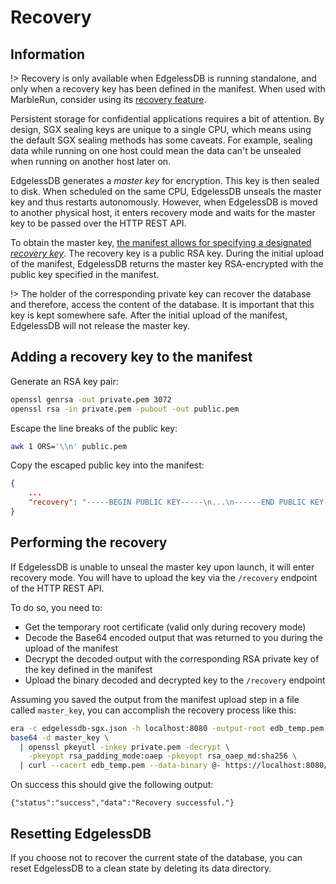 
# Recovery

## Information
!> Recovery is only available when EdgelessDB is running standalone, and only when a recovery key has been defined in the manifest. When used with MarbleRun, consider using its [recovery feature](https://docs.edgeless.systems/marblerun/#/content/features/recovery).

Persistent storage for confidential applications requires a bit of attention.
By design, SGX sealing keys are unique to a single CPU, which means using the default SGX sealing methods has some caveats.
For example, sealing data while running on one host could mean the data can't be unsealed when running on another host later on.

EdgelessDB generates a *master key* for encryption. This key is then sealed to disk. When scheduled on the same CPU, EdgelessDB unseals the master key and thus restarts autonomously. However, when EdgelessDB is moved to another physical host, it enters recovery mode and waits for the master key to be passed over the HTTP REST API.

To obtain the master key, [the manifest allows for specifying a designated *recovery key*](../reference/manifest.md). The recovery key is a public RSA key. During the initial upload of the manifest, EdgelessDB returns the master key RSA-encrypted with the public key specified in the manifest.

!> The holder of the corresponding private key can recover the database and therefore, access the content of the database. It is important that this key is kept somewhere safe. After the initial upload of the manifest, EdgelessDB will not release the master key.

## Adding a recovery key to the manifest
Generate an RSA key pair:
```bash
openssl genrsa -out private.pem 3072
openssl rsa -in private.pem -pubout -out public.pem
```

Escape the line breaks of the public key:
```bash
awk 1 ORS='\\n' public.pem
```

Copy the escaped public key into the manifest:
```json
{
    ...
    "recovery": "-----BEGIN PUBLIC KEY-----\n...\n------END PUBLIC KEY-----\n"
}
```

## Performing the recovery
If EdgelessDB is unable to unseal the master key upon launch, it will enter recovery mode. You will have to upload the key via the `/recovery` endpoint of the HTTP REST API.

To do so, you need to:
* Get the temporary root certificate (valid only during recovery mode)
* Decode the Base64 encoded output that was returned to you during the upload of the manifest
* Decrypt the decoded output with the corresponding RSA private key of the key defined in the manifest
* Upload the binary decoded and decrypted key to the `/recovery` endpoint

Assuming you saved the output from the manifest upload step in a file called `master_key`, you can accomplish the recovery process like this:

```bash
era -c edgelessdb-sgx.json -h localhost:8080 -output-root edb_temp.pem
base64 -d master_key \
  | openssl pkeyutl -inkey private.pem -decrypt \
    -pkeyopt rsa_padding_mode:oaep -pkeyopt rsa_oaep_md:sha256 \
  | curl --cacert edb_temp.pem --data-binary @- https://localhost:8080/recovery
```

On success this should give the following output:
```shell-session
{"status":"success","data":"Recovery successful."}
```

## Resetting EdgelessDB
If you choose not to recover the current state of the database, you can reset EdgelessDB to a clean state by deleting its data directory.

